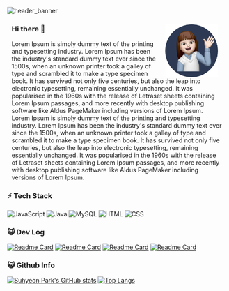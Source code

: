 <!-- Header -->
![header_banner](https://capsule-render.vercel.app/api?type=waving&color=2D3952)

<div style="margin:0 10px">
    <img src="./images/profile.png" width=25% align="right" style="margin:0 10px"/>
    <h3>Hi there 👋</h3>
    <p align="left">
    Lorem Ipsum is simply dummy text of the printing and typesetting industry. Lorem Ipsum has been the industry's standard dummy text ever since the 1500s, when an unknown printer took a galley of type and scrambled it to make a type specimen book. It has survived not only five centuries, but also the leap into electronic typesetting, remaining essentially unchanged. It was popularised in the 1960s with the release of Letraset sheets containing Lorem Ipsum passages, and more recently with desktop publishing software like Aldus PageMaker including versions of Lorem Ipsum. Lorem Ipsum is simply dummy text of the printing and typesetting industry. Lorem Ipsum has been the industry's standard dummy text ever since the 1500s, when an unknown printer took a galley of type and scrambled it to make a type specimen book. It has survived not only five centuries, but also the leap into electronic typesetting, remaining essentially unchanged. It was popularised in the 1960s with the release of Letraset sheets containing Lorem Ipsum passages, and more recently with desktop publishing software like Aldus PageMaker including versions of Lorem Ipsum.
    </p>
</div>

<!-- Contents -->
<div>
<h3>⚡️ Tech Stack</h3>

![JavaScript](https://img.shields.io/badge/JavaScript-_?style=for-the-badge&logo=javascript&logoColor=black&color=%23F7DF1E) 
![Java](https://img.shields.io/badge/java-%23ED8B00.svg?style=for-the-badge&logo=openjdk&logoColor=white) 
![MySQL](https://img.shields.io/badge/MySQL-_?style=for-the-badge&logo=MySQL&logoColor=white&color=%234479A1) 
![HTML](https://img.shields.io/badge/HTML-_?style=for-the-badge&logo=HTML5&logoColor=white&color=%23E34F26) 
![CSS](https://img.shields.io/badge/CSS-_?style=for-the-badge&logo=CSS3&logoColor=white&color=%231572B6)

</div>


<div>
<h3>😺 Dev Log</h3>

[![Readme Card](https://github-readme-stats.vercel.app/api/pin/?username=psh0121&repo=kukbi_frontendProject_self)](https://github.com/psh0121/kukbi_frontendProject_self)
[![Readme Card](https://github-readme-stats.vercel.app/api/pin/?username=psh0121&repo=kukbi_frontendProject_recode)](https://github.com/psh0121/kukbi_frontendProject_recode)
[![Readme Card](https://github-readme-stats.vercel.app/api/pin/?username=psh0121&repo=kukbi_frontendProject_guide)](https://github.com/psh0121/kukbi_frontendProject_guide)
[![Readme Card](https://github-readme-stats.vercel.app/api/pin/?username=psh0121&repo=kukbi)](https://github.com/psh0121/kukbi)


</div>

<div align="left">
<h3>😺 Github Info</h3>
    
[![Suhyeon Park's GitHub stats](https://github-readme-stats.vercel.app/api?username=psh0121&count_private=true&show_icons=true&title_color=2D3952&text_color=ffffff&icon_color=2D3952&bg_color=4B89DC,5994DD,679FDF,76AAE1,84B5E3,92C0E5,A1CBE7)](https://github.com/psh0121)
[![Top Langs](https://github-readme-stats.vercel.app/api/top-langs/?username=psh0121&layout=compact&title_color=2D3952&text_color=ffffff&bg_color=4B89DC,5994DD,679FDF,76AAE1,84B5E3,92C0E5,A1CBE7)](https://github.com/psh0121)

</div>

<!--
**psh0121/psh0121** is a ✨ _special_ ✨ repository because its `README.md` (this file) appears on your GitHub profile.

Here are some ideas to get you started:

- 🔭 I’m currently working on ...
- 🌱 I’m currently learning ...
- 👯 I’m looking to collaborate on ...
- 🤔 I’m looking for help with ...
- 💬 Ask me about ...
- 📫 How to reach me: ...
- 😄 Pronouns: ...
- ⚡ Fun fact: ...
-->